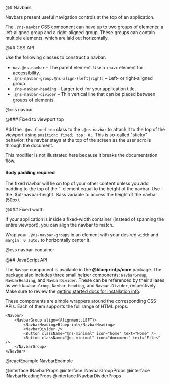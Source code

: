 @# Navbars

Navbars present useful navigation controls at the top of an application.

The `.@ns-navbar` CSS component can have up to two groups of elements: a left-aligned group and a
right-aligned group. These groups can contain multiple elements, which are laid out horizontally.

@## CSS API

Use the following classes to construct a navbar:

* `nav.@ns-navbar` &ndash; The parent element. Use a `<nav>` element for accessibility.
* `.@ns-navbar-group.@ns-align-(left|right)` &ndash; Left- or right-aligned group.
* `.@ns-navbar-heading` &ndash; Larger text for your application title.
* `.@ns-navbar-divider` &ndash; Thin vertical line that can be placed between groups of elements.

@css navbar

@### Fixed to viewport top

Add the `.@ns-fixed-top` class to the `.@ns-navbar` to attach it to the top of the viewport using
`position: fixed; top: 0;`. This is so-called "sticky" behavior: the navbar stays at the top of the
screen as the user scrolls through the document.

This modifier is not illustrated here because it breaks the documentation flow.

<div class="@ns-callout @ns-intent-danger @ns-icon-error">
    <div class="@ns-callout-text">
        <h4 class="@ns-heading">Body padding required</h4>
        The fixed navbar will lie on top of your other content unless you add padding to the top of the
        `<body>` element equal to the height of the navbar. Use the `$pt-navbar-height` Sass variable to
        access the height of the navbar (50px).
    </div>
</div>

@### Fixed width

If your application is inside a fixed-width container (instead of spanning the entire viewport), you
can align the navbar to match.

Wrap your `.@ns-navbar-group`s in an element with your desired `width` and `margin: 0 auto;` to
horizontally center it.

@css navbar-container

@## JavaScript API

The `Navbar` component is available in the **@blueprintjs/core** package. The
package also includes three small helper components: `NavbarGroup`,
`NavbarHeading`, and `NavbarDivider`. These can be referenced by their aliases
as well: `Navbar.Group`, `Navbar.Heading`, and `Navbar.Divider`, respectively.
Make sure to review the [getting started docs for installation info](#blueprint/getting-started).

These components are simple wrappers around the corresponding CSS APIs. Each of
them supports the full range of HTML props.

```tsx
<Navbar>
    <NavbarGroup align={Alignment.LEFT}>
        <NavbarHeading>Blueprint</NavbarHeading>
        <NavbarDivider />
        <Button className="@ns-minimal" icon="home" text="Home" />
        <Button className="@ns-minimal" icon="document" text="Files" />
    </NavbarGroup>
</Navbar>
```

@reactExample NavbarExample

@interface INavbarProps
@interface INavbarGroupProps
@interface INavbarHeadingProps
@interface INavbarDividerProps
